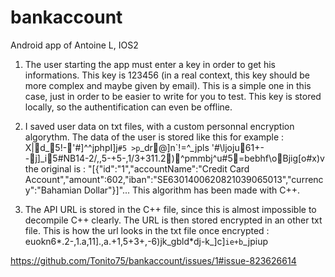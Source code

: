 # bankaccount
Android app of Antoine L, IOS2

1. The user starting the app must enter a key in order to get his informations. This key is 123456 (in a real context, this key should be more complex and maybe given 
by email). This is a simple one in this case, just in order to be easier to write for you to test. This key is stored locally, so the authentification can even be offline.

2. I saved user data on txt files, with a custom personnal encryption algorythm. The data of the user is stored like this for example :
X|d_5!-'#]^^jphpI]j`#5 >p`_dr@]n`!=^_jpls '#\ljoju61+--j]_i5#NB14-2/,,5-+5-,1/3+311.2)^pmmbj^u#5=bebhf\oBjig[o#x)v
the original is :
"[{"id":"1","accountName":"Credit Card Account","amount":602,"iban":"SE6301400620821039065013","currency":"Bahamian Dollar"}]"...
This algorithm has been made with C++.

3. The API URL is stored in the C++ file, since this is almost impossible to decompile C++ clearly. The URL is then stored encrypted in an other txt file. This is how the url looks
in the txt file once encrypted :
euokn6*.2-,1.a,11].,a.+1,5+3+,-6)jk_gbld*dj-k_]c]`ie+b`_jpiup

https://github.com/Tonito75/bankaccount/issues/1#issue-823626614
